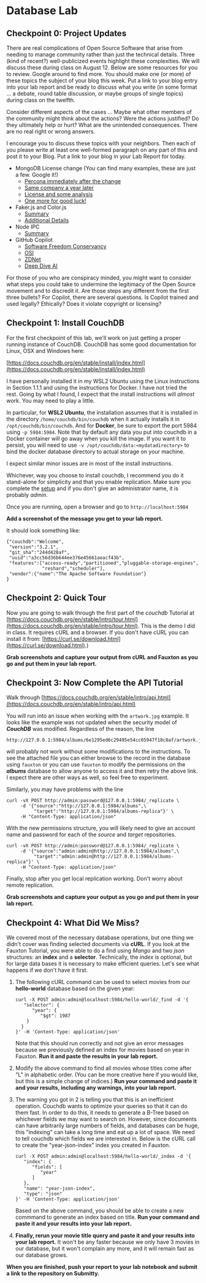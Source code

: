 # Database Lab

## Checkpoint 0: Project Updates

There are real complications of Open Source Software that arise from needing to manage community rather than just the technical details. Three (kind of recent?) well-publicized
events highlight these complexities. We will discuss these during class on August 12. Below are some resources for you to review. Google around to find more. You should make one (or more) of these topics the subject of your blog this week. Put a link to your blog entry into your lab report and be ready to discuss what you write (in some format ... a debate, round table discussion, or maybe groups of single topics) during class on the twelfth.

Consider different aspects of the cases ... Maybe what other members of the community might think about the actions? Were the actions justified? Do they ultimately help or hurt? What are the unintended consequences. There are no real right or wrong answers.

I encourage you to discuss these topics with your neighbors. Then each of you please write at least one well-formed
paragraph on any part of this and post it to your Blog. Put a link to your blog in your Lab Report for today.

- MongoDB License change (You can find many examples, these are just a few. Google it!)
    - [Percona immediately after the change](https://www.percona.com/blog/2018/10/18/percona-statement-on-mongodb-community-server-license-change/#:~:text=MongoDB%2C%20Inc.%20announced%20it%20has%20elected%20to%20change,license%20better%20suited%20for%20the%20age%20of%20Software-as-a-Service.) 
    - [Same company a year later](https://www.percona.com/blog/2020/06/16/why-is-mongodbs-sspl-bad-for-you/)
    - [License and some analysis](https://linuxreviews.org/Server_Side_Public_License)
    - [One more for good luck!](https://www.scylladb.com/2018/10/22/the-dark-side-of-mongodbs-new-license/)
- Faker.js and Color.js
    - [Summary](https://www.theverge.com/2022/1/9/22874949/developer-corrupts-open-source-libraries-projects-affected)
    - [Additional Details](https://snyk.io/blog/open-source-npm-packages-colors-faker/)
- Node IPC
    -  [Summary](https://thehackernews.com/2022/03/popular-npm-package-updated-to-wipe.html)
- GitHub Copilot
    - [Software Freedom Conservancy](https://sfconservancy.org/blog/2022/feb/03/github-copilot-copyleft-gpl/)
    - [OSI](https://docs.google.com/document/d/1_5CKLbzjXkHDpVLepOAmdAmDL9Gh6vbI_zAn6ihv_AU/edit?usp=sharing)
    - [ZDNet](https://docs.google.com/document/d/1_5CKLbzjXkHDpVLepOAmdAmDL9Gh6vbI_zAn6ihv_AU/edit?usp=sharing)
    - [Deep Dive AI](https://deepdive.opensource.org/)

For those of you who are conspiracy minded, you might want to consider what steps you could take to undermine the legitimacy of the Open Source movement and to discredit it. Are those steps any different from the first three bullets? For Copilot, there are several questions. Is Copilot trained and used legally? Ethically? Does it violate copyright or licensing?

## Checkpoint 1: Install CouchDB

For the first checkpoint of this lab, we'll work on just getting a proper running instance of CouchDB. CouchDB has some good documentation for Linux, OSX and Windows here:  

[https://docs.couchdb.org/en/stable/install/index.html](https://docs.couchdb.org/en/stable/install/index.html)

I have personally installed it in my WSL2 Ubuntu using the Linux instructions in Section 1.1.1 and using the instructions for Docker. I have not tried the rest. Going by what I found, I expect that the install instructions will *almost* work. You may need to play a little. 

In particular,
for **WSL2 Ubuntu**, the installation assumes that it is installed in the directory ```/home/couchdb/bin/couchdb``` when it actually installs it in
```/opt/couchdb/bin/couchdb```. And for **Docker**, be sure to export the port 5984 using ```-p 5984:5984```. Note that by default any data you put into couchdb in a Docker container will go away when you kill the image. If you want it to persist, you will need to use ```-v /opt/couchdb/data:<mydatadirectory>``` to bind the docker database directory to actual storage on your machine.

I expect similar minor issues are in most of the install instructions.

Whichever, way you choose to install couchdb, I recommend you do it stand-alone for simplicity and that you enable replication. Make sure you complete the [setup](https://docs.couchdb.org/en/stable/setup/index.html#setup) and if you don't give an administrator name, it is probably *admin*.

Once you are running, open a browser and go to ```http://localhost:5984```

**Add a screenshot of the message you get to your lab report.**

It should look something like:

```
{"couchdb":"Welcome",
 "version":"3.2.1",
 "git_sha":"244d428af",
 "uuid":"a3cc56d36b644ee376e45661aeacf43b",
 "features":["access-ready","partitioned","pluggable-storage-engines",
             "reshard","scheduler"],
 "vendor":{"name":"The Apache Software Foundation"}
}
```

## Checkpoint 2: Quick Tour

Now you are going to walk through the first part of the *couchdb* Tutorial at [https://docs.couchdb.org/en/stable/intro/tour.html](https://docs.couchdb.org/en/stable/intro/tour.html). This is the demo I did in class. It requires cURL and a browser. If you don't have cURL you can install it from: [https://curl.se/download.html](https://curl.se/download.html).) 

**Grab screenshots and capture your output from cURL and Fauxton as you go and put them in your lab report.**

## Checkpoint 3: Now Complete the API Tutorial

Walk through [https://docs.couchdb.org/en/stable/intro/api.html](https://docs.couchdb.org/en/stable/intro/api.html)

You will run into an issue when working with the ``artwork.jpg`` example. It looks like the example was not updated when the security model of ***CouchDB*** was modified. 
Regardless of the reason, the line 

```
http://127.0.0.1:5984/albums/6e1295ed6c29495e54cc05947f18c8af/artwork.jpg
```

will probably not work without some modifications to the instructions. To see the attached file you can either browse to the record in the database using ```fauxton``` or you can use ```fauxton``` to modify the permissions on the ***albums*** database to allow anyone to access it and then retry the above link. I expect there are other ways as well, so feel free to experiment.

Similarly, you may have problems with the line 

```
curl -vX POST http://admin:password@127.0.0.1:5984/_replicate \
     -d '{"source":"http://127.0.0.1:5984/albums",\
          "target":"http://127.0.0.1:5984/albums-replica"}' \
     -H "Content-Type: application/json"
```

With the new permissions structure, you will likely need to give an account name and password for each of the *source* and *target* repositories.

```
curl -vX POST http://admin:password@127.0.0.1:5984/_replicate \
     -d '{"source":"admin:admin@http://127.0.0.1:5984/albums",\
          "target":"admin:admin@http://127.0.0.1:5984/albums-replica"}' \
     -H "Content-Type: application/json"
```

Finally, stop after you get local replication working. Don't worry about remote replication.

**Grab screenshots and capture your output as you go and put them in your lab report.**

## Checkpoint 4: What Did We Miss?

We covered most of the necessary database operations, but one thing we didn't cover was finding selected documents via **cURL**.  If you look at the Fauxton Tutorial, you were able to do a find using *Mango* and two *json* structures: an **index** and a **selector**. Technically, the *index* is optional, but for large data bases it is necessary to make efficient queries. Let's see what happens if we don't have it first.

1. The following cURL command can be used to select movies from our **hello-world** database based on the given year:

    ```
    curl -X POST admin:admin@localhost:5984/hello-world/_find -d '{
       "selector": {
          "year": {
             "$gt": 1987
        }
      }
    }' -H 'Content-Type: application/json'
    ```
    
    Note that this should run correctly and not give an error messages because we previously defined an index for movies based on year in Fauxton. 
**Run it and paste the results in your lab report.**

2. Modify the above command to find all movies whose titles come after "L" in alphabetic order. (You can be more creative here if you would like, but this is a simple change of indices.) **Run your command and paste it and your results, including any warnings, into your lab report.**
3. The warning you got in 2 is telling you that this is an inefficient operation. Couchdb wants to optimize your queries so that it can do them fast. In order to do this, it needs to generate a B-Tree based on whichever fields we may want to search on. However, since documents can have arbitrarily large numbers of fields, and databases can be huge, this "indexing" can take a long time and eat up a lot of space. We need to tell couchdb which fields we are interested in. Below is the cURL call to create the "year-json-index" index you created in Fauxton.

    ```
    curl -X POST admin:admin@localhost:5984/hello-world/_index -d '{
       "index": {
          "fields": [
             "year"
          ]
       },
       "name": "year-json-index",
       "type": "json"
    }' -H 'Content-Type: application/json'
    ```

    Based on the above command, you should be able to create a new commmand to generate an index based on title. **Run your command and paste it and your results into your lab report.**

4. **Finally, rerun your movie title query and paste it and your results into your lab report.** It won't be any faster because we only have 3 movies in our database, but it won't complain any more, and it will remain fast as our database grows.




<!---

** This is supposed to be commented out. Hopefully, it is with your reader. If not, apologies! I plan to add some of this back, but I need to see how long this takes the class to accomplish the first part before deciding if and how muh of this can come back in.**

We're going to use a sample data set to start off with MongoDB, so let's load that in.

First let's create a fork of the files necessary for this lab: [https://github.com/rcos/mongodb_lab](https://github.com/rcos/mongodb_lab)

After creating your fork, clone it & cd into it

```
>> git clone <url to my fork>
>> cd mongodb_lab
```

Now we're going to load the sample data. The sample data is in the definitions.json file. Open that up quickly and skim through it to see what data we're going to import and how it's structured. Notice that each line is a JSON record that will be inserted into MongoDB.

To import the dataset, we're going to use the tool `mongoimport`
From the mongodb\_lab directory execute the following command:

```
>>> mongoimport --host=127.0.0.1 --db mongo_db_lab --collection definitions --file definitions.json
```

If needed, you can install `mongoimport` using: `sudo apt install mongo-tools`.

You can read about the mongoimport command at: [https://docs.mongodb.org/manual/reference/program/mongoimport/](https://docs.mongodb.org/manual/reference/program/mongoimport/)

**Add a screenshot of your createCollection message (from the *mongod* window) to your lab notebook.**

It should look something like:

```
2019-04-03T16:37:08.580-0400 I NETWORK  [listener] connection accepted from 127.0.0.1:49440 #2 (1 connection now open)
2019-04-03T16:37:08.593-0400 I STORAGE  [conn2] createCollection: mongo_db_lab.definitions with generated UUID: 84db43be-78eb-4a99-9260-55b3746d344d
2019-04-03T16:37:08.649-0400 I NETWORK  [conn2] end connection 127.0.0.1:49440 (0 connections now open)
```

## Checkpoint 3: Basic Queries

Now let's figure out how to interact with the MongoDB database we've created. We're going to use the mongo shell for this (the `mongo` terminal window we have running). Inside the mongo shell, we can write queries with a JavaScript-like syntax.

First, let's connect to the right database. That can be done with the following command:

```
> use mongo_db_lab
```

This sets the variable `db` in our shell, so if we run

```
> db
```
It will show us what database we're connected to. We can then access our definitions collection like so:

```
> db.definitions
```

Now let's execute the following commands and take note of what they do:

```
> db.definitions.find()
> db.definitions.findOne()
> db.definitions.find({word: "Capitaland"}) 
> db.definitions.find({_id: ObjectId("56fe9e22bad6b23cde07b8ce")})
```

Now we're going to insert a new record, update the definition of a word, and submit a pull request.

Come up with your own definition and use:

```
> db.definitions.insert({word: <word here>, definition: <definition here>})
```

You can update a record like so:

```
> db.definitions.update({ query }, { new document })
```
Where query is something like what you provided to `db.definitions.find` and new document is what you want to replace the old one with.

After you are satisfied with your changes, dump the database back to json and (OPTIONAL) **make a pull request.**

Specifically for this lab, {query} should be an existing word in the database and { new document } is a new definition that you want
to make for that word. When you run the update command you overwrite the previous definition with the one you specify.

```
>>> mongoexport --host=127.0.0.1 --db mongo_db_lab --collection definitions --out definitions.json
```

**Your lab report should contain the results of finding both the record you entered, the record you changed, and a `git diff` of your new definitions file.**

## Checkpoint 4: Driving Queries

Now that we've done some basic queries, we're going to do them all again but with the PyMongo Python driver!

First reset _definitions.json_. So long as you haven't committed your changes, this is as simple as entering:

```
>>> git reset --hard
```

- Drop the database (mongo shell) `db.definitions.drop()`
- Run `mongoimport` again

One of the important things about MongoDB is the availability of docs. Use them to perform the following with a python script.  You can start from the code in _checkpoint4.py_ and you can use [https://https://docs.mongodb.com/drivers/pymongo/](https://docs.mongodb.com/drivers/pymongo/) to help you work out the proper commands. The `Tutorial` and the `API Reference` will be of particular use.

- Fetch all records
- Fetch one record
- Fetch a specific record
- Fetch a record by object id
- Insert a new record

All of these (including `pprint`) are covered in the tutorial.

**Include the script and the pprint output in your lab report.**


## Checkpoint 5: Random Word Requester

In this part of the lab, we're going to create a small Python app that runs from the command line to demonstrate that we are all database masters. We should know enough now to build this without hand-holding.

Open the file checkpoint5.py (in the lab repo) and edit it so that:

Calling `python checkpoint5.py` will print out a random word in the database (and it's definition) and also dynamically add to the database a log of the day that the word was printed.

In other words, your schema before-hand looks like:
```
{
  word: "Approach",
  definition: " n. (RPI) The decaying ruins of the old Rensselaer gateway from Troy."
}
```

And after calling the script, it should look something like:

```
{
  { "_id" : ObjectId("56fe9e22bad6b23cde07b8eb"), "definition" : " n. 
  General Personal Aptitude, the rating by which the rest of the world 
  values your existence. Though you'll hear of these, RPI won't give you 
  one; being a technical school, they have to complicate it. See QPA.", 
  "word" : "GPA", "dates" : [ "2019-04-04T02:14:31.460Z" ] }
}
```

And if we called it again:

```
{
  { "_id" : ObjectId("56fe9e22bad6b23cde07b8eb"), "definition" : " n. 
  General Personal Aptitude, the rating by which the rest of the world 
  values your existence. Though you'll hear of these, RPI won't give you 
  one; being a technical school, they have to complicate it. See QPA.", 
  "word" : "GPA", "dates" : ["2019-04-04T02:14:31.460Z", 
  "2019-04-04T02:14:43.701Z" ] }
}
```

**Hint**: Checkout the `datetime` python module and the `datetime.datetime.utcnow()` and `datetime.datetime.isoformat()` commands for the date part and at the 
MongoDB documentation for $push for managing the array of dates in the update.

You will need to include the script in your lab report. Run it until you get a duplicate. Then go and `find` that entry in the mongo database. Include the result of this find in your lab report.

--->

**When you are finished, push your report to your lab notebook and submit a link to the repository on Submitty.**



